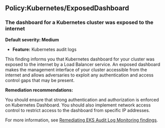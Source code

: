 Policy:Kubernetes/ExposedDashboard
----------------------------------


### The dashboard for a Kubernetes cluster was exposed to the internet


**Default severity: Medium**


 * **Feature:** Kubernetes audit logs

This finding informs you that Kubernetes dashboard for your cluster was exposed to the internet by a Load Balancer service. An exposed dashboard makes the management interface of your cluster accessible from the internet and allows adversaries to exploit any authentication and access control gaps that may be present. 


**Remediation recommendations:**


You should ensure that strong authentication and authorization is enforced on Kubernetes Dashboard. You should also implement network access control to restrict access to the dashboard from specific IP addresses. 


For more information, see [Remediating EKS Audit Log Monitoring findings](https://docs.aws.amazon.com/guardduty/latest/ug/guardduty-remediate-kubernetes.html).

